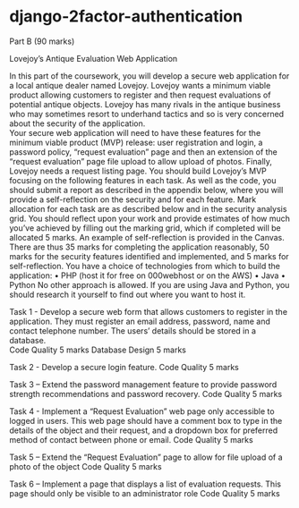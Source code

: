 # django-2factor-authentication
Part B (90 marks)

Lovejoy’s Antique Evaluation Web Application

In this part of the coursework, you will develop a secure web application for a local antique dealer named Lovejoy.  Lovejoy wants a minimum viable product allowing customers to register and then request evaluations of potential antique objects.   Lovejoy has many rivals in the antique business who may sometimes resort to underhand tactics and so is very concerned about the security of the application.  
Your secure web application will need to have these features for the minimum viable product (MVP) release: user registration and login, a password policy, “request evaluation” page and then an extension of the “request evaluation” page file upload to allow upload of photos. Finally, Lovejoy needs a request listing page.
You should build Lovejoy’s MVP focusing on the following features in each task.  As well as the code, you should submit a report as described in the appendix below, where you will provide a self-reflection on the security and for each feature.  Mark allocation for each task are as described below and in the security analysis grid.  You should reflect upon your work and provide estimates of how much you’ve achieved by filling out the marking grid, which if completed will be allocated 5 marks. An example of self-reflection is provided in the Canvas. There are thus 35 marks for completing the application reasonably, 50 marks for the security features identified and implemented, and 5 marks for self-reflection.
You have a choice of technologies from which to build the application:
•	PHP (host it for free on 000webhost or on the AWS)
•	Java 
•	Python 
No other approach is allowed. If you are using Java and Python, you should research it yourself to find out where you want to host it.  

Task 1 - Develop a secure web form that allows customers to register in the application. They must register an email address, password, name and contact telephone number. The users’ details should be stored in a database.  
	Code Quality 5 marks
	Database Design 5 marks

Task 2 - Develop a secure login feature. 
	Code Quality 5 marks

Task 3 – Extend the password management feature to provide password strength recommendations and password recovery.
	Code Quality 5 marks

Task 4 - Implement a “Request Evaluation” web page only accessible to logged in users. This web page should have a comment box to type in the details of the object and their request, and a dropdown box for preferred method of contact between phone or email.
	Code Quality 5 marks

Task 5 – Extend the “Request Evaluation” page to allow for file upload of a photo of the object	Code Quality 5 marks

Task 6 – Implement a page that displays a list of evaluation requests.  This page should only be visible to an administrator role	Code Quality 5 marks
